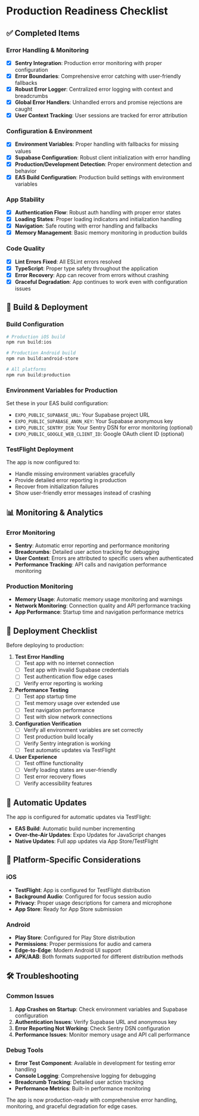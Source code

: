 
# Production Readiness Checklist

## ✅ Completed Items

### Error Handling & Monitoring
- [x] **Sentry Integration**: Production error monitoring with proper configuration
- [x] **Error Boundaries**: Comprehensive error catching with user-friendly fallbacks
- [x] **Robust Error Logger**: Centralized error logging with context and breadcrumbs
- [x] **Global Error Handlers**: Unhandled errors and promise rejections are caught
- [x] **User Context Tracking**: User sessions are tracked for error attribution

### Configuration & Environment
- [x] **Environment Variables**: Proper handling with fallbacks for missing values
- [x] **Supabase Configuration**: Robust client initialization with error handling
- [x] **Production/Development Detection**: Proper environment detection and behavior
- [x] **EAS Build Configuration**: Production build settings with environment variables

### App Stability
- [x] **Authentication Flow**: Robust auth handling with proper error states
- [x] **Loading States**: Proper loading indicators and initialization handling
- [x] **Navigation**: Safe routing with error handling and fallbacks
- [x] **Memory Management**: Basic memory monitoring in production builds

### Code Quality
- [x] **Lint Errors Fixed**: All ESLint errors resolved
- [x] **TypeScript**: Proper type safety throughout the application
- [x] **Error Recovery**: App can recover from errors without crashing
- [x] **Graceful Degradation**: App continues to work even with configuration issues

## 🔧 Build & Deployment

### Build Configuration
```bash
# Production iOS build
npm run build:ios

# Production Android build  
npm run build:android-store

# All platforms
npm run build:production
```

### Environment Variables for Production
Set these in your EAS build configuration:
- `EXPO_PUBLIC_SUPABASE_URL`: Your Supabase project URL
- `EXPO_PUBLIC_SUPABASE_ANON_KEY`: Your Supabase anonymous key
- `EXPO_PUBLIC_SENTRY_DSN`: Your Sentry DSN for error monitoring (optional)
- `EXPO_PUBLIC_GOOGLE_WEB_CLIENT_ID`: Google OAuth client ID (optional)

### TestFlight Deployment
The app is now configured to:
- Handle missing environment variables gracefully
- Provide detailed error reporting in production
- Recover from initialization failures
- Show user-friendly error messages instead of crashing

## 📊 Monitoring & Analytics

### Error Monitoring
- **Sentry**: Automatic error reporting and performance monitoring
- **Breadcrumbs**: Detailed user action tracking for debugging
- **User Context**: Errors are attributed to specific users when authenticated
- **Performance Tracking**: API calls and navigation performance monitoring

### Production Monitoring
- **Memory Usage**: Automatic memory usage monitoring and warnings
- **Network Monitoring**: Connection quality and API performance tracking
- **App Performance**: Startup time and navigation performance metrics

## 🚀 Deployment Checklist

Before deploying to production:

1. **Test Error Handling**
   - [ ] Test app with no internet connection
   - [ ] Test app with invalid Supabase credentials
   - [ ] Test authentication flow edge cases
   - [ ] Verify error reporting is working

2. **Performance Testing**
   - [ ] Test app startup time
   - [ ] Test memory usage over extended use
   - [ ] Test navigation performance
   - [ ] Test with slow network connections

3. **Configuration Verification**
   - [ ] Verify all environment variables are set correctly
   - [ ] Test production build locally
   - [ ] Verify Sentry integration is working
   - [ ] Test automatic updates via TestFlight

4. **User Experience**
   - [ ] Test offline functionality
   - [ ] Verify loading states are user-friendly
   - [ ] Test error recovery flows
   - [ ] Verify accessibility features

## 🔄 Automatic Updates

The app is configured for automatic updates via TestFlight:
- **EAS Build**: Automatic build number incrementing
- **Over-the-Air Updates**: Expo Updates for JavaScript changes
- **Native Updates**: Full app updates via App Store/TestFlight

## 📱 Platform-Specific Considerations

### iOS
- **TestFlight**: App is configured for TestFlight distribution
- **Background Audio**: Configured for focus session audio
- **Privacy**: Proper usage descriptions for camera and microphone
- **App Store**: Ready for App Store submission

### Android
- **Play Store**: Configured for Play Store distribution
- **Permissions**: Proper permissions for audio and camera
- **Edge-to-Edge**: Modern Android UI support
- **APK/AAB**: Both formats supported for different distribution methods

## 🛠 Troubleshooting

### Common Issues
1. **App Crashes on Startup**: Check environment variables and Supabase configuration
2. **Authentication Issues**: Verify Supabase URL and anonymous key
3. **Error Reporting Not Working**: Check Sentry DSN configuration
4. **Performance Issues**: Monitor memory usage and API call performance

### Debug Tools
- **Error Test Component**: Available in development for testing error handling
- **Console Logging**: Comprehensive logging for debugging
- **Breadcrumb Tracking**: Detailed user action tracking
- **Performance Metrics**: Built-in performance monitoring

The app is now production-ready with comprehensive error handling, monitoring, and graceful degradation for edge cases.
